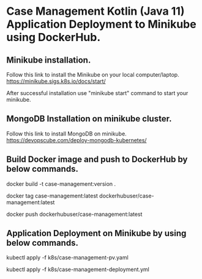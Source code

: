 # Case Management Kotlin (Java 11) Application Deployment to Minikube using DockerHub.

## Minikube installation.
Follow this link to install the Minikube on your local computer/laptop.
https://minikube.sigs.k8s.io/docs/start/

After successful installation use "minikube start" command to start your minikube.

## MongoDB Installation on minikube cluster.

Follow this link to install MongoDB on minikube.
https://devopscube.com/deploy-mongodb-kubernetes/

## Build Docker image and push to DockerHub by below commands.

docker build -t case-management:version .

docker tag case-management:latest dockerhubuser/case-management:latest

docker push dockerhubuser/case-management:latest

## Application Deployment on Minikube by using below commands.

kubectl apply -f k8s/case-management-pv.yaml

kubectl apply -f k8s/case-management-deployment.yml

